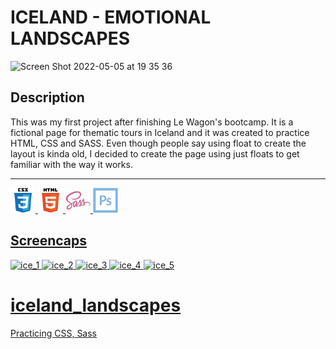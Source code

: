 <h1> ICELAND - EMOTIONAL LANDSCAPES </h1>

![Screen Shot 2022-05-05 at 19 35 36](https://user-images.githubusercontent.com/25259768/167258990-2a6b78dc-edaa-4f1b-ba3c-4ce10b070618.png)
<h2> Description</h2>
This was my first project after finishing Le Wagon's bootcamp. 
It is a fictional page for thematic tours in Iceland and it was created to practice HTML, CSS and SASS.
Even though people say using float to create the layout is kinda old, I decided to create the page using just floats to get familiar with the way it works. 

--------------------------

<p align="left"> <a href="https://www.w3schools.com/css/" target="_blank" rel="noreferrer"> <img src="https://raw.githubusercontent.com/devicons/devicon/master/icons/css3/css3-original-wordmark.svg" alt="css3" width="40" height="40"/> </a> <a href="https://www.w3.org/html/" target="_blank" rel="noreferrer"> <img src="https://raw.githubusercontent.com/devicons/devicon/master/icons/html5/html5-original-wordmark.svg" alt="html5" width="40" height="40"/> </a> <a href="https://sass-lang.com" target="_blank" rel="noreferrer"> <img src="https://raw.githubusercontent.com/devicons/devicon/master/icons/sass/sass-original.svg" alt="sass" width="40" height="40"/> </a> <a href="https://www.photoshop.com/en" target="_blank" rel="noreferrer"> <img src="https://raw.githubusercontent.com/devicons/devicon/master/icons/photoshop/photoshop-line.svg" alt="photoshop" width="40" height="40"/> </a> <a href="https://rubyonrails.org" target="_blank" rel="noreferrer">  </p>

<h2> Screencaps </h2>

![ice_1](https://user-images.githubusercontent.com/25259768/167260448-eb9913f1-e972-4760-94e3-0c7050212574.gif)
![ice_2](https://user-images.githubusercontent.com/25259768/167260464-a7b640cb-e0bc-4955-bc31-15f59094caa0.gif)
![ice_3](https://user-images.githubusercontent.com/25259768/167260473-b874e941-0930-4ba7-b047-20518e79fa11.gif)
![ice_4](https://user-images.githubusercontent.com/25259768/167260480-8e67de9f-1a67-4603-b3c7-43545412b736.gif)
![ice_5](https://user-images.githubusercontent.com/25259768/167260483-a4ea3e5e-35cb-4e5b-9879-123c3c37c90f.gif)




# iceland_landscapes
Practicing CSS, Sass 
